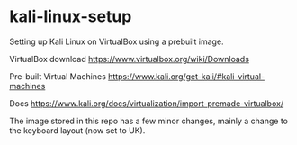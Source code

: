 # kali-linux-setup
Setting up Kali Linux on VirtualBox using a prebuilt image.

VirtualBox download
https://www.virtualbox.org/wiki/Downloads

Pre-built Virtual Machines
https://www.kali.org/get-kali/#kali-virtual-machines

Docs
https://www.kali.org/docs/virtualization/import-premade-virtualbox/

The image stored in this repo has a few minor changes, mainly a change to the keyboard layout (now set to UK).
